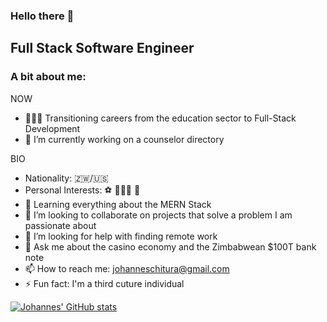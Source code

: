 ### Hello there 👋

## Full Stack Software Engineer

### A bit about me:


NOW

- 👨🏿‍💻 Transitioning careers from the education sector to Full-Stack Development
- 🔭 I’m currently working on a counselor directory

BIO
- Nationality: 🇿🇼/🇺🇸
- Personal Interests: ⚽️ 👨🏿‍💻 🛫
- 🌱 Learning everything about the MERN Stack
- 👯 I’m looking to collaborate on projects that solve a problem I am passionate about
- 🤔 I’m looking for help with finding remote work
- 💬 Ask me about the casino economy and the Zimbabwean $100T bank note
- 📫 How to reach me: johanneschitura@gmail.com
- ⚡ Fun fact: I'm a third cuture individual





[![Johannes' GitHub stats](https://github-readme-stats.vercel.app/api?username=veggiepilot)](https://github.com/veggiepilot/github-readme-stats)

